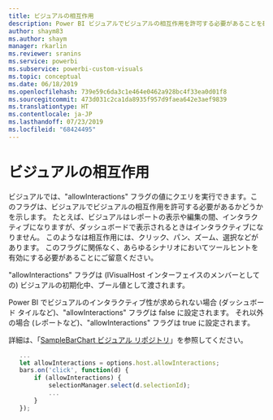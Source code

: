```yaml
---
title: ビジュアルの相互作用
description: Power BI ビジュアルでビジュアルの相互作用を許可する必要があることを確認する方法
author: shaym83
ms.author: shaym
manager: rkarlin
ms.reviewer: sranins
ms.service: powerbi
ms.subservice: powerbi-custom-visuals
ms.topic: conceptual
ms.date: 06/18/2019
ms.openlocfilehash: 739e59c6da3c1e464e0462a928bc4f33ea0d01f8
ms.sourcegitcommit: 473d031c2ca1da8935f957d9faea642e3aef9839
ms.translationtype: HT
ms.contentlocale: ja-JP
ms.lasthandoff: 07/23/2019
ms.locfileid: "68424495"
---
```

# <a name="visuals-interactions"></a>ビジュアルの相互作用

ビジュアルでは、"allowInteractions" フラグの値にクエリを実行できます。このフラグは、ビジュアルでビジュアルの相互作用を許可する必要があるかどうかを示します。
たとえば、ビジュアルはレポートの表示や編集の間、インタラクティブになりますが、ダッシュボードで表示されるときはインタラクティブになりません。
このようなは相互作用には、クリック、パン、ズーム、選択などがあります。
このフラグに関係なく、あらゆるシナリオにおいてツールヒントを有効にする必要があることにご留意ください。

"allowInteractions" フラグは (IVisualHost インターフェイスのメンバーとしての) ビジュアルの初期化中、ブール値として渡されます。

Power BI でビジュアルのインタラクティブ性が求められない場合 (ダッシュボード タイルなど)、"allowInteractions" フラグは false に設定されます。
それ以外の場合 (レポートなど)、"allowInteractions" フラグは true に設定されます。

詳細は、「[SampleBarChart ビジュアル リポジトリ](https://github.com/Microsoft/PowerBI-visuals-sampleBarChart/commit/59a47935d8f5272ce145fe804193599ddb7e2001)」を参照してください。

```typescript
   ...
   let allowInteractions = options.host.allowInteractions;
   bars.on('click', function(d) {
       if (allowInteractions) {
           selectionManager.select(d.selectionId);
           ...
       }
   });
```

